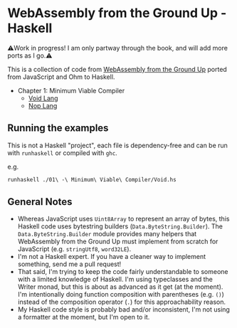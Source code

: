 # WebAssembly from the Ground Up - Haskell

:warning:Work in progress!  I am only partway through the book, and will add more ports as I go.:warning:

This is a collection of code from [WebAssembly from the Ground Up] ported from JavaScript and Ohm to Haskell.

- Chapter 1: Minimum Viable Compiler
  - [Void Lang](./01%20-%20Minimum%20Viable%20Compiler/Void.hs)
  - [Nop Lang](./01%20-%20Minimum%20Viable%20Compiler/Nop.hs)

## Running the examples

This is not a Haskell "project", each file is dependency-free and can be run with `runhaskell` or compiled with `ghc`.

e.g.
```bash
runhaskell ./01\ -\ Minimum\ Viable\ Compiler/Void.hs
```

## General Notes

- Whereas JavaScript uses `Uint8Array` to represent an array of bytes, this Haskell code uses bytestring builders (`Data.ByteString.Builder`).  The `Data.ByteString.Builder` module provides many helpers that WebAssembly from the Ground Up must implement from scratch for JavaScript (e.g. `stringUtf8`, `word32LE`).
- I'm not a Haskell expert.  If you have a cleaner way to implement something, send me a pull request!
- That said, I'm trying to keep the code fairly understandable to someone with a limited knowledge of Haskell.  I'm using typeclasses and the Writer monad, but this is about as advanced as it get (at the moment).  I'm intentionally doing function composition with parentheses (e.g. `()`) instead of the composition operator (`.`) for this approachability reason.
- My Haskell code style is probably bad and/or inconsistent, I'm not using a formatter at the moment, but I'm open to it.


[WebAssembly from the Ground Up]: https://wasmgroundup.com
